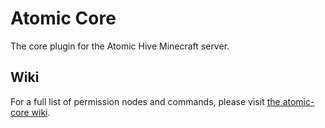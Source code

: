 # Atomic Core
The core plugin for the Atomic Hive Minecraft server.

## Wiki
For a full list of permission nodes and commands, please visit [the atomic-core wiki](https://gitlab.com/atomic-hive/atomic-core/wikis/home).